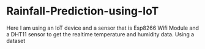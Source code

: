 # Rainfall-Prediction-using-IoT
Here I am using an IoT device and a sensor that is Esp8266 Wifi Module and a DHT11 sensor to get the realtime temperature and humidity data. Using a dataset 
